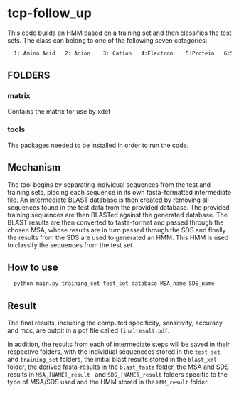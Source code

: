 # tcp-follow_up
This code builds an HMM based on a training set and then classifies the test sets. The class can belong to one of the following seven categories:
```bash
  1: Amino Acid   2: Anion    3: Cation   4:Electron    5:Protein   6:Sugar   7:Other
```
## FOLDERS

### matrix

Contains the matrix for use by xdet

### tools
The packages needed to be installed in order to run the code.

## Mechanism
The tool begins by separating individual sequences from the test and training sets, placing each sequence in its own fasta-formatted intermediate file. An intermediate BLAST database is then created by removing all sequences found in the test data from the provided database. The provided training sequences are then BLASTed against the generated database. The BLAST results are then converted to fasta-format and passed through the chosen MSA, whose results are in turn passed through the SDS and finally the results from the SDS are used to generated an HMM. This HMM is used to classify the sequences from the test set.

## How to use

```bash
  python main.py training_set test_set database MSA_name SDS_name
```

## Result
The final results, including the computed specificity, sensitivity, accuracy and mcc, are outpit in a pdf file called ```finalresult.pdf```.

In addition, the results from each of intermediate steps will be saved in their respective folders, with the individual sequeneces stored in the ```test_set``` and ```training_set``` folders, the initial blast results stored in the ```blast_xml``` folder, the derived fasta-results in the ```blast_fasta``` folder, the MSA and SDS results in ```MSA_[NAME]_result ``` and ```SDS_[NAME]_result``` folders specific to the type of MSA/SDS used and the HMM stored in the ```HMM_result``` folder.

  
